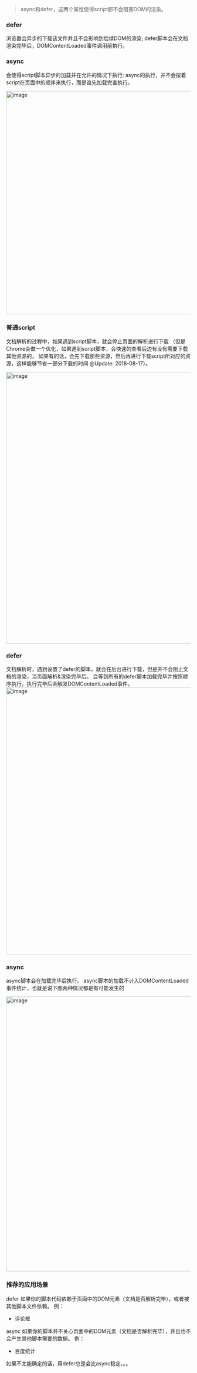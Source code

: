 > async和defer，这两个属性使得script都不会阻塞DOM的渲染。


### defer

浏览器会异步的下载该文件并且不会影响到后续DOM的渲染;
defer脚本会在文档渲染完毕后，DOMContentLoaded事件调用前执行。

### async

会使得script脚本异步的加载并在允许的情况下执行;
async的执行，并不会按着script在页面中的顺序来执行，而是谁先加载完谁执行。

<img width="607" alt="image" src="https://user-images.githubusercontent.com/11763399/155492244-13950313-01da-4385-9fd6-755a383f3c73.png">

### 普通script
文档解析的过程中，如果遇到script脚本，就会停止页面的解析进行下载
（但是Chrome会做一个优化，如果遇到script脚本，会快速的查看后边有没有需要下载其他资源的，
如果有的话，会先下载那些资源，然后再进行下载script所对应的资源，这样能够节省一部分下载的时间 @Update: 2018-08-17）。

<img width="738" alt="image" src="https://user-images.githubusercontent.com/11763399/155492463-d6c952bf-e54b-49dd-bd08-4037afa53833.png">

### defer
文档解析时，遇到设置了defer的脚本，就会在后台进行下载，但是并不会阻止文档的渲染，当页面解析&渲染完毕后。
会等到所有的defer脚本加载完毕并按照顺序执行，执行完毕后会触发DOMContentLoaded事件。
<img width="728" alt="image" src="https://user-images.githubusercontent.com/11763399/155492550-f9cf479e-c9d3-4611-af26-b074ac8903f3.png">

### async
async脚本会在加载完毕后执行。
async脚本的加载不计入DOMContentLoaded事件统计，也就是说下图两种情况都是有可能发生的

<img width="747" alt="image" src="https://user-images.githubusercontent.com/11763399/155492854-79b26ed3-e829-4300-9e1d-076d9d6cc008.png">

### 推荐的应用场景
defer
如果你的脚本代码依赖于页面中的DOM元素（文档是否解析完毕），或者被其他脚本文件依赖。
例：
- 评论框
 
async
如果你的脚本并不关心页面中的DOM元素（文档是否解析完毕），并且也不会产生其他脚本需要的数据。
例：

- 百度统计

如果不太能确定的话，用defer总是会比async稳定。。。
